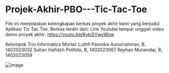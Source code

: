 # Projek-Akhir-PBO---Tic-Tac-Toe
File ini menjelaskan kelengkapan berkas proyek akhir kami yang berjudul Aplikasi Tic Tac Toe. Berkas terdiri dari:
Link Youtube tempat unggah video demo proyek akhir: https://youtu.be/KykiSYwvWow

Kelompok Trio Informatics Mortal:
Luthfi Paundra Aunurrahman, B, 1402023032
Sultan Hafidzh Polihito, B, 1402023067
Reyhan Munandar, B, 1402023059

![image](https://github.com/upipio/Projek-Akhir-PBO---Tic-Tac-Toe/assets/170487334/6d5a5a4a-8475-4167-880b-6aa5dc88498e)
